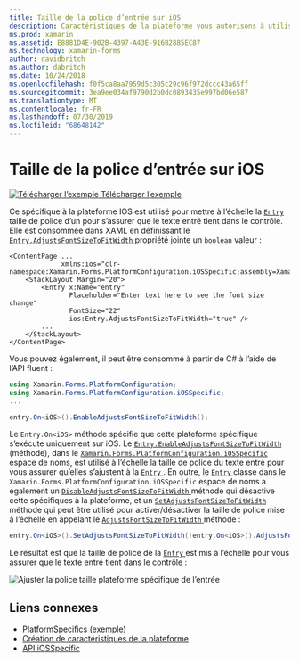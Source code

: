```yaml
---
title: Taille de la police d’entrée sur iOS
description: Caractéristiques de la plateforme vous autorisons à utiliser les fonctionnalités qui est disponible uniquement sur une plateforme spécifique, sans avoir à implémenter des convertisseurs personnalisés ou des effets. Cet article explique comment utiliser le spécifique à la plateforme iOS qui met à l’échelle la taille de police d’une entrée.
ms.prod: xamarin
ms.assetid: E8881D4E-902B-4397-A43E-916B2885EC87
ms.technology: xamarin-forms
author: davidbritch
ms.author: dabritch
ms.date: 10/24/2018
ms.openlocfilehash: f0f5ca8aa7959d5c305c29c96f972dccc43a65ff
ms.sourcegitcommit: 3ea9ee034af9790d2b0dc0893435e997bd06e587
ms.translationtype: MT
ms.contentlocale: fr-FR
ms.lasthandoff: 07/30/2019
ms.locfileid: "68648142"
---
```

# <a name="entry-font-size-on-ios"></a>Taille de la police d’entrée sur iOS

[![Télécharger l’exemple](~/media/shared/download.png) Télécharger l’exemple](https://docs.microsoft.com/samples/xamarin/xamarin-forms-samples/userinterface-platformspecifics)

Ce spécifique à la plateforme IOS est utilisé pour mettre à l’échelle la [`Entry`](xref:Xamarin.Forms.Entry) taille de police d’un pour s’assurer que le texte entré tient dans le contrôle. Elle est consommée dans XAML en définissant le [ `Entry.AdjustsFontSizeToFitWidth` ](xref:Xamarin.Forms.PlatformConfiguration.iOSSpecific.Entry.AdjustsFontSizeToFitWidthProperty) propriété jointe un `boolean` valeur :

```xaml
<ContentPage ...
             xmlns:ios="clr-namespace:Xamarin.Forms.PlatformConfiguration.iOSSpecific;assembly=Xamarin.Forms.Core"
    <StackLayout Margin="20">
        <Entry x:Name="entry"
               Placeholder="Enter text here to see the font size change"
               FontSize="22"
               ios:Entry.AdjustsFontSizeToFitWidth="true" />
        ...
    </StackLayout>
</ContentPage>
```

Vous pouvez également, il peut être consommé à partir de C# à l’aide de l’API fluent :

```csharp
using Xamarin.Forms.PlatformConfiguration;
using Xamarin.Forms.PlatformConfiguration.iOSSpecific;
...

entry.On<iOS>().EnableAdjustsFontSizeToFitWidth();
```

Le `Entry.On<iOS>` méthode spécifie que cette plateforme spécifique s’exécute uniquement sur iOS. Le [ `Entry.EnableAdjustsFontSizeToFitWidth` ](xref:Xamarin.Forms.PlatformConfiguration.iOSSpecific.Entry.EnableAdjustsFontSizeToFitWidth(Xamarin.Forms.IPlatformElementConfiguration{Xamarin.Forms.PlatformConfiguration.iOS,Xamarin.Forms.Entry})) (méthode), dans le [ `Xamarin.Forms.PlatformConfiguration.iOSSpecific` ](xref:Xamarin.Forms.PlatformConfiguration.iOSSpecific) espace de noms, est utilisé à l’échelle la taille de police du texte entré pour vous assurer qu’elles s’ajustent à la [ `Entry` ](xref:Xamarin.Forms.Entry). En outre, le [ `Entry` ](xref:Xamarin.Forms.PlatformConfiguration.iOSSpecific.Entry) classe dans le `Xamarin.Forms.PlatformConfiguration.iOSSpecific` espace de noms a également un [ `DisableAdjustsFontSizeToFitWidth` ](xref:Xamarin.Forms.PlatformConfiguration.iOSSpecific.Entry.DisableAdjustsFontSizeToFitWidth(Xamarin.Forms.IPlatformElementConfiguration{Xamarin.Forms.PlatformConfiguration.iOS,Xamarin.Forms.Entry})) méthode qui désactive cette spécifiques à la plateforme, et un [ `SetAdjustsFontSizeToFitWidth` ](xref:Xamarin.Forms.PlatformConfiguration.iOSSpecific.Entry.SetAdjustsFontSizeToFitWidth(Xamarin.Forms.IPlatformElementConfiguration{Xamarin.Forms.PlatformConfiguration.iOS,Xamarin.Forms.Entry},System.Boolean)) méthode qui peut être utilisé pour activer/désactiver la taille de police mise à l’échelle en appelant le [ `AdjustsFontSizeToFitWidth` ](xref:Xamarin.Forms.PlatformConfiguration.iOSSpecific.Entry.AdjustsFontSizeToFitWidth(Xamarin.Forms.IPlatformElementConfiguration{Xamarin.Forms.PlatformConfiguration.iOS,Xamarin.Forms.Entry})) méthode :

```csharp
entry.On<iOS>().SetAdjustsFontSizeToFitWidth(!entry.On<iOS>().AdjustsFontSizeToFitWidth());
```

Le résultat est que la taille de police de la [ `Entry` ](xref:Xamarin.Forms.Entry) est mis à l’échelle pour vous assurer que le texte entré tient dans le contrôle :

![](entry-font-size-images/entry-font-size.png "Ajuster la police taille plateforme spécifique de l’entrée")

## <a name="related-links"></a>Liens connexes

- [PlatformSpecifics (exemple)](https://docs.microsoft.com/samples/xamarin/xamarin-forms-samples/userinterface-platformspecifics)
- [Création de caractéristiques de la plateforme](~/xamarin-forms/platform/platform-specifics/index.md#creating-platform-specifics)
- [API iOSSpecific](xref:Xamarin.Forms.PlatformConfiguration.iOSSpecific)
